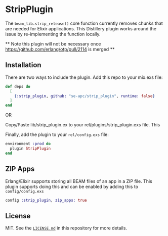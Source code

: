 # StripPlugin

The `beam_lib.strip_release()` core function currently removes chunks that are needed for Elixir applications.  This Distillery plugin works around the issue by re-implementing the function locally.

** Note this plugin will not be necessary once https://github.com/erlang/otp/pull/2114 is merged **

## Installation

There are two ways to include the plugin.  Add this repo to your mix.exs file:

```elixir
def deps do
  [
    {:strip_plugin, github: "se-apc/strip_plugin", runtime: false}
  ]
end
```

OR

Copy/Paste lib/strip_plugin.ex to your rel/plugins/strip_plugin.exs file.  This

Finally, add the plugin to your `rel/config.exs` file:

```elixir
environment :prod do
  plugin StripPlugin
end
```

## ZIP Apps

Erlang/Elixir supports storing all BEAM files of an app in a ZIP file.  This plugin supports doing this and can be enabled by
adding this to `config/config.exs`

```elixir
config :strip_plugin, zip_apps: true
```

## License

MIT. See the [`LICENSE.md`](https://github.com/bitwalker/distillery/blob/master/LICENSE.md) in this repository for more details.